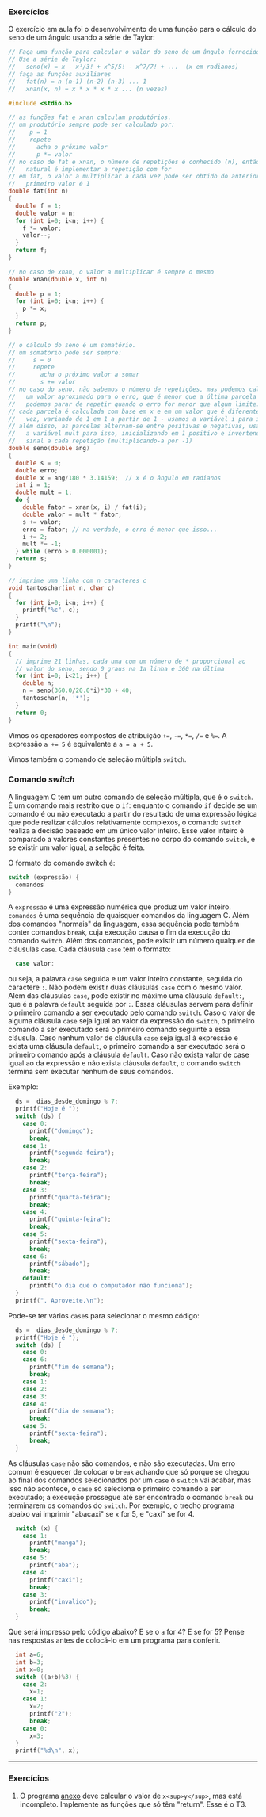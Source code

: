 ### Exercícios

O exercício em aula foi o desenvolvimento de uma função para o cálculo do seno de um ângulo usando a série de Taylor:
```c
// Faça uma função para calcular o valor do seno de um ângulo fornecido (em graus).
// Use a série de Taylor:
//   seno(x) = x - x³/3! + x^5/5! - x^7/7! + ...  (x em radianos)
// faça as funções auxiliares
//   fat(n) = n (n-1) (n-2) (n-3) ... 1
//   xnan(x, n) = x * x * x * x ... (n vezes)

#include <stdio.h>

// as funções fat e xnan calculam produtórios.
// um produtório sempre pode ser calculado por:
//    p = 1
//    repete
//      acha o próximo valor
//      p *= valor
// no caso de fat e xnan, o número de repetições é conhecido (n), então o mais
//   natural é implementar a repetição com for
// em fat, o valor a multiplicar a cada vez pode ser obtido do anterior, e o
//   primeiro valor é 1
double fat(int n)
{
  double f = 1;
  double valor = n;
  for (int i=0; i<n; i++) {
    f *= valor;
    valor--;
  }
  return f;
}

// no caso de xnan, o valor a multiplicar é sempre o mesmo
double xnan(double x, int n)
{
  double p = 1;
  for (int i=0; i<n; i++) {
    p *= x;
  }
  return p;
}

// o cálculo do seno é um somatório.
// um somatório pode ser sempre:
//     s = 0
//     repete
//       acha o próximo valor a somar
//       s += valor
// no caso do seno, não sabemos o número de repetições, mas podemos calcular 
//   um valor aproximado para o erro, que é menor que a última parcela somada;
//   podemos parar de repetir quando o erro for menor que algum limite.
// cada parcela é calculada com base em x e em um valor que é diferente a cada
//   vez, variando de 1 em 1 a partir de 1 - usamos a variável i para isso
// além disso, as parcelas alternam-se entre positivas e negativas, usamos
//   a variável mult para isso, inicializando em 1 positivo e invertendo o 
//   sinal a cada repetição (multiplicando-a por -1)
double seno(double ang)
{
  double s = 0;
  double erro;
  double x = ang/180 * 3.14159;  // x é o ângulo em radianos
  int i = 1;
  double mult = 1;
  do {
    double fator = xnan(x, i) / fat(i);
    double valor = mult * fator;
    s += valor;
    erro = fator; // na verdade, o erro é menor que isso...
    i += 2;
    mult *= -1;
  } while (erro > 0.000001);
  return s;
}

// imprime uma linha com n caracteres c
void tantoschar(int n, char c)
{
  for (int i=0; i<n; i++) {
    printf("%c", c);
  }
  printf("\n");
}

int main(void)
{
  // imprime 21 linhas, cada uma com um número de * proporcional ao
  // valor do seno, sendo 0 graus na 1a linha e 360 na última
  for (int i=0; i<21; i++) {
    double n;
    n = seno(360.0/20.0*i)*30 + 40;
    tantoschar(n, '*');
  }
  return 0;
}
```

Vimos os operadores compostos de atribuição `+=`, `-=`, `*=`, `/=` e `%=`. A expressão `a += 5` é equivalente a `a = a + 5`.

Vimos também o comando de seleção múltipla `switch`.

### Comando *switch*

A linguagem C tem um outro comando de seleção múltipla, que é o `switch`.
É um comando mais restrito que o `if`: enquanto o comando `if` decide se um comando é ou não executado a partir do resultado de uma expressão lógica que pode realizar cálculos relativamente complexos, o comando `switch` realiza a decisão baseado em um único valor inteiro. Esse valor inteiro é comparado a valores constantes presentes no corpo do comando `switch`, e se existir um valor igual, a seleção é feita.

O formato do comando switch é:
```c
switch (expressão) {
  comandos
}
```
A `expressão` é uma expressão numérica que produz um valor inteiro. `comandos` é uma sequência de quaisquer comandos da linguagem C. Além dos comandos "normais" da linguagem, essa sequência pode também conter comandos `break`, cuja execução causa o fim da execução do comando `switch`.
Além dos comandos, pode existir um número qualquer de cláusulas `case`. Cada cláusula `case` tem o formato:
```c
  case valor:
```
ou seja, a palavra `case` seguida e um valor inteiro constante, seguida do caractere `:`.
Não podem existir duas cláusulas `case` com o mesmo valor.
Além das cláusulas `case`, pode existir no máximo uma cláusula `default:`, que é a palavra `default` seguida por `:`.
Essas cláusulas servem para definir o primeiro comando a ser executado pelo comando `switch`.
Caso o valor de alguma cláusula `case` seja igual ao valor da expressão do `switch`, o primeiro comando a ser executado será o primeiro comando seguinte a essa cláusula.
Caso nenhum valor de cláusula `case` seja igual à expressão e exista uma cláusula `default`, o primeiro comando a ser executado será o primeiro comando após a cláusula `default`.
Caso não exista valor de case igual ao da expressão e não exista cláusula `default`, o comando `switch` termina sem executar nenhum de seus comandos.

Exemplo:
```c
  ds =  dias_desde_domingo % 7;
  printf("Hoje é ");
  switch (ds) {
    case 0:
      printf("domingo");
      break;
    case 1:
      printf("segunda-feira");
      break;
    case 2:
      printf("terça-feira");
      break;
    case 3:
      printf("quarta-feira");
      break;
    case 4:
      printf("quinta-feira");
      break;
    case 5:
      printf("sexta-feira");
      break;
    case 6:
      printf("sábado");
      break;
    default:
      printf("o dia que o computador não funciona");
  }
  printf(". Aproveite.\n");
```
Pode-se ter vários `case`s para selecionar o mesmo código:
```c
  ds =  dias_desde_domingo % 7;
  printf("Hoje é ");
  switch (ds) {
    case 0:
    case 6:
      printf("fim de semana");
      break;
    case 1:
    case 2:
    case 3:
    case 4:
      printf("dia de semana");
      break;
    case 5:
      printf("sexta-feira");
      break;
  }
```
As cláusulas `case` não são comandos, e não são executadas. Um erro comum é esquecer de colocar o `break` achando que só porque se chegou ao final dos comandos selecionados por um `case` o `switch` vai acabar, mas isso não acontece, o `case` só seleciona o primeiro comando a ser executado; a execução prossegue até ser encontrado o comando `break` ou terminarem os comandos do `switch`.
Por exemplo, o trecho programa abaixo vai imprimir "abacaxi" se `x` for 5, e "caxi" se for 4.
```c
  switch (x) {
    case 1:
      printf("manga");
      break;
    case 5:
      printf("aba");
    case 4:
      printf("caxi");
      break;
    case 3:
      printf("invalido");
      break;
  }
```

Que será impresso pelo código abaixo? E se o `a` for 4? E se for 5? Pense nas respostas antes de colocá-lo em um programa para conferir.
```c
  int a=6;
  int b=3;
  int x=0;
  switch ((a+b)%3) {
    case 2:
      x=1;
    case 1:
      x=2;
      printf("2");
      break;
    case 0:
      x=3;
  }
  printf("%d\n", x);
```

* * *

### Exercícios

1. O programa [anexo](../Complementos/l1-t3-fulano.c) deve calcular o valor de `x<sup>y</sup>`, mas está incompleto. Implemente as funções que só têm "return". Esse é o T3.
